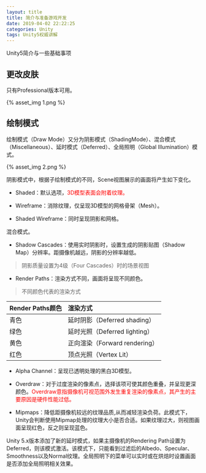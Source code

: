 ```yaml
---
layout: title
title: 简介与准备游戏开发
date: 2019-04-02 22:22:25
categories: Unity
tags: Unity5权威讲解
---
```

Unity5简介与一些基础事项

<!--more-->

## 更改皮肤

只有Professional版本可用。

{% asset_img 1.png %}

## 绘制模式

绘制模式（Draw Mode）又分为阴影模式（ShadingMode）、混合模式（Miscellaneous）、延时模式（Deferred）、全局照明（Global Illumination）模式。

{% asset_img 2.png %}

阴影模式中，根据子绘制模式的不同，Scene视图展示的画面将产生如下变化。
* Shaded：默认选项，<span style="color:red;">3D模型表面会附着纹理。</span>

* Wireframe：消除纹理，仅呈现3D模型的网格骨架（Mesh）。

* Shaded Wireframe：同时呈现阴影和网格。

混合模式。

* Shadow Cascades：使用实时阴影时，设置生成的阴影贴图（Shadow Map）分辨率。距摄像机越远，阴影的分辨率越低。

> 阴影质量设置为4级（Four Cascades）时的场景视图

* Render Paths：渲染方式不同，画面将呈现不同颜色。

> 不同颜色代表的渲染方式

| Render Paths颜色  | 渲染方式  |
| :------------ | :------------ |
| 青色  | 延时阴影（Deferred shading）  |
| 绿色  | 延时光照（Deferred lighting）  |
| 黄色  | 正向渲染（Forward rendering）  |
| 红色  | 顶点光照（Vertex Lit） |

* Alpha Channel：呈现已透明处理的黑白3D模型。

* Overdraw：对于过度渲染的像素点，选择该项可使其颜色重叠，并呈现更深颜色。<span style="color:red;">Overdraw意指摄像机可视范围外发生重复渲染的像素点，其产生的主要原因是硬件性能过低。</span>

* Mipmaps：降低距摄像机较远的纹理品质,从而减轻渲染负荷。此模式下，Unity会判断使用Mipmap处理的纹理大小是否合适。如果纹理过大，则视图画面呈现红色，反之则呈现蓝色。

Unity 5.x版本添加了新的延时模式，如果主摄像机的Rendering Path设置为Deferred，则该模式激活。该模式下，只能看到过滤后的Albedo、Specular、Smoothness以及Normal纹理。全局照明下的菜单可以实时或在烘焙时设置画面是否添加全局照明相关效果。